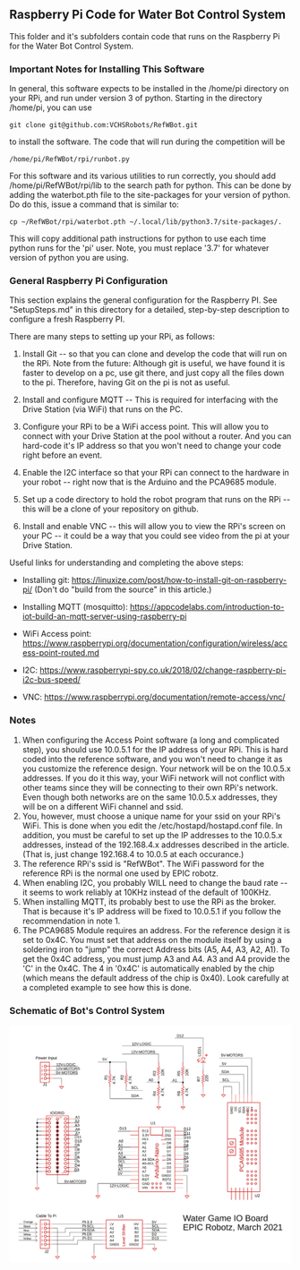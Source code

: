 ## Raspberry Pi Code for Water Bot Control System

This folder and it's subfolders contain code that runs on the
Raspberry Pi for the Water Bot Control System. 

### Important Notes for Installing This Software

In general, this software expects to be installed in the /home/pi directory on your RPi,
and run under version 3 of python.  Starting in the directory /home/pi, you can use

    git clone git@github.com:VCHSRobots/RefWBot.git

to install the software.  The code that will run during the competition will be 

    /home/pi/RefWBot/rpi/runbot.py

For this software and its various utilities to run correctly, you should add /home/pi/RefWBot/rpi/lib to the search path for python.
This can be done by adding the waterbot.pth file to the site-packages for your version of python.  Do do this, issue a command that is 
similar to:

    cp ~/RefWBot/rpi/waterbot.pth ~/.local/lib/python3.7/site-packages/.

This will copy additional path instructions for python to use each time python runs for the
'pi' user.  Note, you must replace '3.7' for whatever version of python you are using.

### General Raspberry Pi Configuration

This section explains the general configuration for the Raspberry PI.  See "SetupSteps.md" in this directory for a detailed,
step-by-step description to configure a fresh Raspberry PI. 

There are many steps to setting up your RPi, as follows:

1. Install Git -- so that you can clone and develop the code that will run on the RPi.
   Note from the future: Although git is useful, we have found it is faster to develop on a pc, use git there,
   and just copy all the files down to the pi.  Therefore, having Git on the pi is not as useful.

2. Install and configure MQTT -- This is required for interfacing with the Drive Station (via WiFi) that runs on the PC.

3. Configure your RPi to be a WiFi access point.  This will allow you to connect with your Drive Station at the pool
   without a router.  And you can hard-code it's IP address so that you won't need to change your code right before an event.

4. Enable the I2C interface so that your RPi can connect to the hardware in your robot -- right now that is the Arduino and the PCA9685 module.

5. Set up a code directory to hold the robot program that runs on the RPi -- this will be a clone of your repository on github.

6. Install and enable VNC -- this will allow you to view the RPi's screen on your PC -- it could be a way that you could see video from the pi at your Drive Station.  

Useful links for understanding and completing the above steps:

- Installing git: 
    https://linuxize.com/post/how-to-install-git-on-raspberry-pi/ 
    (Don't do "build from the source" in this article.)

- Installing MQTT (mosquitto): https://appcodelabs.com/introduction-to-iot-build-an-mqtt-server-using-raspberry-pi

- WiFi Access point: https://www.raspberrypi.org/documentation/configuration/wireless/access-point-routed.md

- I2C: 
https://www.raspberrypi-spy.co.uk/2018/02/change-raspberry-pi-i2c-bus-speed/

- VNC: 
https://www.raspberrypi.org/documentation/remote-access/vnc/

### Notes
1. When configuring the Access Point software (a long and complicated step), you should use 10.0.5.1 for the IP address of your RPi.  This is hard coded into the reference software, and you won't need to change it as you customize the reference design.  Your network will be on the 10.0.5.x addresses. If you do it this way, your WiFi network will not conflict with other teams since they will be connecting to their own RPi's network.  Even though both networks are on the same 10.0.5.x addresses, they will be on a different WiFi channel and ssid.
2. You, however, must choose a unique name for your ssid on your RPi's WiFi.  This is done when you edit the /etc/hostapd/hostapd.conf file.  In addition, you must be careful to set up the IP addresses to the 10.0.5.x addresses, instead of the 192.168.4.x addresses described in the article. (That is, just change 192.168.4 to 10.0.5 at each occurance.)
3. The reference RPi's ssid is "RefWBot".  The WiFi password for the reference RPi is the normal one used by EPIC robotz. 
4. When enabling I2C, you probably WILL need to change the baud rate -- it seems to work reliably at 10KHz instead of the default of 100KHz.
5. When installing MQTT, its probably best to use the RPi as the broker.  That is because it's IP address will be fixed to 10.0.5.1 if you follow the recommendation in note 1.
6. The PCA9685 Module requires an address.  For the reference design it is set to 0x4C. You must set that address on the module itself by using a soldering iron to "jump" the correct Address bits (A5, A4, A3, A2, A1).  To get the 0x4C address, you must jump A3 and A4.  A3 and A4 provide the 'C' in the 0x4C.  The 4 in '0x4C' is automatically enabled by the chip (which means the default address of the chip is 0x40). Look carefully at a completed example to see how this is done.

### Schematic of Bot's Control System
![cannot find it](../IOBoardSchematic.PNG)
